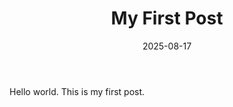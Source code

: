 ﻿---
title: "My First Post"
date: 2025-08-17
draft: false
tags: ["intro"]
---
Hello world. This is my first post.
